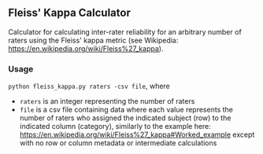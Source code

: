 ## Fleiss' Kappa Calculator

Calculator for calculating inter-rater reliability for an arbitrary number of raters using the Fleiss' kappa metric (see Wikipedia: https://en.wikipedia.org/wiki/Fleiss%27_kappa).

### Usage

`python fleiss_kappa.py raters -csv file`, where

- `raters` is an integer representing the number of raters
- `file` is a csv file containing data where each value represents the number of raters who assigned the indicated subject (row) to the indicated column (category), similarly to the example here: https://en.wikipedia.org/wiki/Fleiss%27_kappa#Worked_example except with no row or column metadata or intermediate calculations 
 
